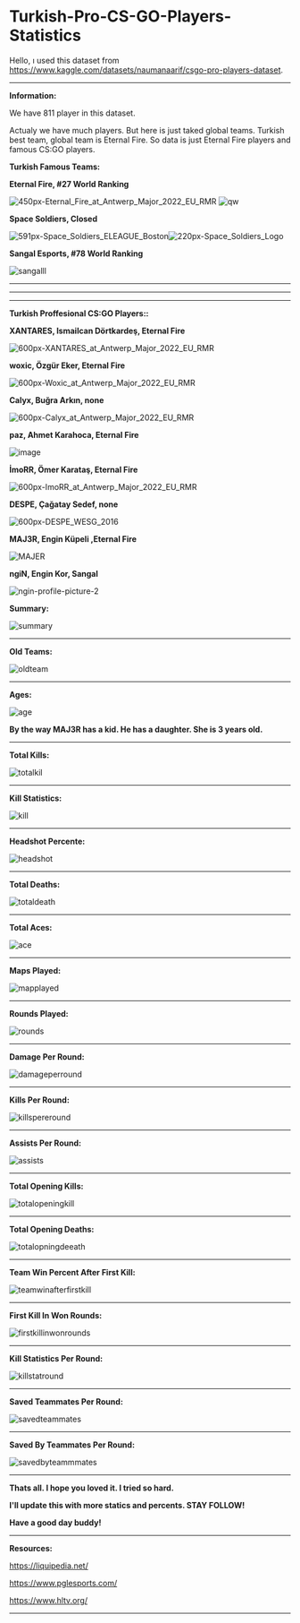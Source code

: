 # Turkish-Pro-CS-GO-Players-Statistics
Hello, ı used this dataset from https://www.kaggle.com/datasets/naumanaarif/csgo-pro-players-dataset.

---------------------------------------------------------------------------------------------------------------------------------------------------------------------

**Information:**

We have 811 player in this dataset. 

Actualy we have much players. But here is just taked global teams. Turkish best team, global team is Eternal Fire. So data is just Eternal Fire players and famous CS:GO players.

**Turkish Famous Teams:**

**Eternal Fire, #27 World Ranking**

![450px-Eternal_Fire_at_Antwerp_Major_2022_EU_RMR](https://user-images.githubusercontent.com/83331577/184474859-fac10c49-6e2d-402d-a2b9-a2b4024ec456.jpg)
![qw](https://user-images.githubusercontent.com/83331577/184373487-fb1a2777-38d8-4bc5-a01d-168318b58f74.PNG) 


**Space Soldiers, Closed**


![591px-Space_Soldiers_ELEAGUE_Boston](https://user-images.githubusercontent.com/83331577/184474825-e2dca063-3bc5-454d-9592-b39ccc8379f1.jpg)![220px-Space_Soldiers_Logo](https://user-images.githubusercontent.com/83331577/184474943-03be29d2-6283-4965-987a-feb949d57a48.jpg)

**Sangal Esports, #78 World Ranking**

![sangalll](https://user-images.githubusercontent.com/83331577/184475243-8b6676f1-39c7-4d35-88d1-7547b4e3b72c.PNG)

---------------------------------------------------------------------------------------------------------------------------------------------------------------------
---------------------------------------------------------------------------------------------------------------------------------------------------------------------
---------------------------------------------------------------------------------------------------------------------------------------------------------------------

**Turkish Proffesional CS:GO Players::**

**XANTARES,	 Ismailcan Dörtkardeş, Eternal Fire**

![600px-XANTARES_at_Antwerp_Major_2022_EU_RMR](https://user-images.githubusercontent.com/83331577/184378893-3cffc781-c42e-4885-94e4-6ce01c2286ea.jpg)

**woxic,     Özgür Eker,  Eternal Fire**

![600px-Woxic_at_Antwerp_Major_2022_EU_RMR](https://user-images.githubusercontent.com/83331577/184378655-729b88ec-d148-494f-9ee6-d61ae305005e.jpg)


**Calyx,	   Buğra Arkın,  none**   

![600px-Calyx_at_Antwerp_Major_2022_EU_RMR](https://user-images.githubusercontent.com/83331577/184379131-20ea1015-7939-424e-b445-d0df2dc0a8cb.jpg)

**paz,	     Ahmet Karahoca, Eternal Fire**

![image](https://user-images.githubusercontent.com/83331577/184379632-6aa19ecc-73ec-4839-8507-e2b10355c9be.png)


**İmoRR,	   Ömer Karataş, Eternal Fire**

![600px-ImoRR_at_Antwerp_Major_2022_EU_RMR](https://user-images.githubusercontent.com/83331577/184379899-7ee0cc12-a373-4a85-a4c0-80fd396e9954.jpg)

**DESPE,	   Çağatay Sedef,  none**

![600px-DESPE_WESG_2016](https://user-images.githubusercontent.com/83331577/184380051-0c7d4659-fb50-4741-9f8f-eb99670e491d.jpg)

**MAJ3R,	   Engin Küpeli ,Eternal Fire**

![MAJER](https://user-images.githubusercontent.com/83331577/184380383-fa7e42b2-9986-4dfc-97f7-5e009d563450.PNG)

**ngiN,      Engin Kor,  Sangal**

![ngin-profile-picture-2](https://user-images.githubusercontent.com/83331577/184380455-5a832f5b-566b-4ddc-aa98-604e4d899791.jpg)

**Summary:**

![summary](https://user-images.githubusercontent.com/83331577/184387665-3e61fc3f-fb72-4347-8600-6f6204365132.PNG)

---------------------------------------------------------------------------------------------------------------------------------------------------------------------

**Old Teams:**

![oldteam](https://user-images.githubusercontent.com/83331577/184387457-205bc560-0857-403f-9fde-1d6c83b06652.PNG)

---------------------------------------------------------------------------------------------------------------------------------------------------------------------

**Ages:**

![age](https://user-images.githubusercontent.com/83331577/184385316-e8dde036-ded8-4526-acfd-d0640703ace9.PNG)

**By the way MAJ3R has a kid. He has a daughter. She is 3 years old.**

---------------------------------------------------------------------------------------------------------------------------------------------------------------------

**Total Kills:**


![totalkil](https://user-images.githubusercontent.com/83331577/184385295-6fa9b802-4880-427f-927d-33fa4a3e3678.PNG)


---------------------------------------------------------------------------------------------------------------------------------------------------------------------

**Kill Statistics:**

![kill](https://user-images.githubusercontent.com/83331577/184385974-bb95228e-2be2-4fa3-9668-b14a12c72011.PNG)

---------------------------------------------------------------------------------------------------------------------------------------------------------------------

**Headshot Percente:**

![headshot](https://user-images.githubusercontent.com/83331577/184386682-e5784e09-8fb5-437e-91bb-8abeaa16cef9.PNG)

---------------------------------------------------------------------------------------------------------------------------------------------------------------------

**Total Deaths:**

![totaldeath](https://user-images.githubusercontent.com/83331577/184386313-64c66954-9918-492e-bc04-66142441c211.PNG)

---------------------------------------------------------------------------------------------------------------------------------------------------------------------

**Total Aces:**

![ace](https://user-images.githubusercontent.com/83331577/184384951-51b2fbd0-5a35-42b1-9ea7-c439b69753db.PNG)

-----------------------------------------------------------------------------------------------------------------------------------------------------------------

**Maps Played:**

![mapplayed](https://user-images.githubusercontent.com/83331577/184473167-f5a04470-ddd0-4455-937a-890d5e98aaeb.PNG)

---------------------------------------------------------------------------------------------------------------------------------------------------------------------

**Rounds Played:**

![rounds](https://user-images.githubusercontent.com/83331577/184473251-5f8f769e-8bae-4ea5-a0b2-3ec76d81f3d8.PNG)

---------------------------------------------------------------------------------------------------------------------------------------------------------------------

**Damage Per Round:**

![damageperround](https://user-images.githubusercontent.com/83331577/184473321-d770b2bf-aed4-4fbb-8f18-2bde4335b0cf.PNG)

---------------------------------------------------------------------------------------------------------------------------------------------------------------------

**Kills Per Round:**

![killspereround](https://user-images.githubusercontent.com/83331577/184473378-33854f22-a4ab-437c-a04d-19f2079ed9bd.PNG)

---------------------------------------------------------------------------------------------------------------------------------------------------------------------

**Assists Per Round:**

![assists](https://user-images.githubusercontent.com/83331577/184473435-a2de8c81-1e53-4aa9-acbd-92d6581c0007.PNG)

---------------------------------------------------------------------------------------------------------------------------------------------------------------------

**Total Opening Kills:**

![totalopeningkill](https://user-images.githubusercontent.com/83331577/184473504-204fbd4d-ec60-4f1e-9d05-46e268e1087c.PNG)

---------------------------------------------------------------------------------------------------------------------------------------------------------------------

**Total Opening Deaths:**

![totalopningdeeath](https://user-images.githubusercontent.com/83331577/184473535-129af653-eb83-4f82-a9cb-c1c8b736f0b8.PNG)

---------------------------------------------------------------------------------------------------------------------------------------------------------------------

**Team Win Percent After First Kill:**

![teamwinafterfirstkill](https://user-images.githubusercontent.com/83331577/184473713-a9b715e3-a736-4b57-860a-1f88f1a400c0.PNG)

---------------------------------------------------------------------------------------------------------------------------------------------------------------------

**First Kill In Won Rounds:**

![firstkillinwonrounds](https://user-images.githubusercontent.com/83331577/184473772-ded2d276-4227-40dd-9c16-87fd33b3d67b.PNG)

---------------------------------------------------------------------------------------------------------------------------------------------------------------------

**Kill Statistics Per Round:**

![killstatround](https://user-images.githubusercontent.com/83331577/184474096-e7c2ffcd-9243-4c38-95ce-d65f0bba871b.PNG)

---------------------------------------------------------------------------------------------------------------------------------------------------------------------

**Saved Teammates Per Round:**

![savedteammates](https://user-images.githubusercontent.com/83331577/184474110-ea9386f5-1939-49d0-8451-be4ed96a6fe9.PNG)

---------------------------------------------------------------------------------------------------------------------------------------------------------------------

**Saved By Teammates Per Round:**

![savedbyteammmates](https://user-images.githubusercontent.com/83331577/184474147-af356bad-105c-4766-b00e-d89f6b3c7744.PNG)

---------------------------------------------------------------------------------------------------------------------------------------------------------------------

**Thats all. I hope you loved it. I tried so hard.**

**I'll update this with more statics and percents. STAY FOLLOW!**

**Have a good day buddy!**



---------------------------------------------------------------------------------------------------------------------------------------------------------------------

**Resources:**

https://liquipedia.net/

https://www.pglesports.com/

https://www.hltv.org/

---------------------------------------------------------------------------------------------------------------------------------------------------------------------
